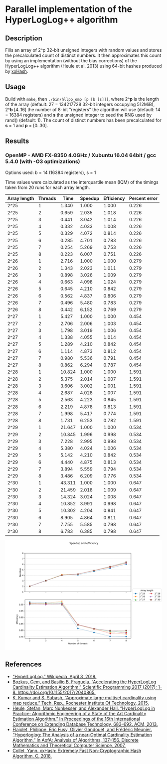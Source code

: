# Parallel implementation of the HyperLogLog++ algorithm
## Description
Fills an array of 2^p 32-bit unsigned integers with random values and stores the precalculated count of distinct numbers. It then approximates this count by using an implementation (without the bias corrections) of the HyperLogLog++ algorithm (Heule et al. 2013) using 64-bit hashes produced by [xxHash](https://github.com/Cyan4973/xxHash).
## Usage
Build with `make`, then `./bin/hllpp_omp [p [b [s]]]`, where 2^**p** is the length of the array (default: 27 = 134217728 32-bit integers occupying 512MiB), 2^**b** [4..16] the number of 8-bit "registers" the algorithm will use (default: 14 = 16384 registers) and **s** the unsigned integer to seed the RNG used by rand() (default: 1). The count of distinct numbers has been precalculated for **s** = 1 and **p** = [0..30].
## Results 
### OpenMP - AMD FX-8350 4.0GHz / Xubuntu 16.04 64bit / gcc 5.4.0 (with -O3 optimizations)
Options used: b = 14 (16384 registers), s = 1

Time values were calculated as the interquartile mean (IQM) of the timings taken from 20 runs for each array length.

| Array length | Threads | Time | Speedup | Efficiency | Percent error |
|--------------|---------|--------|---------|------------|---------------|
| 2^25 | 1 | 1.340 | 1.000 | 1.000 | 0.226 |
| 2^25 | 2 | 0.659 | 2.035 | 1.018 | 0.226 |
| 2^25 | 3 | 0.441 | 3.042 | 1.014 | 0.226 |
| 2^25 | 4 | 0.332 | 4.033 | 1.008 | 0.226 |
| 2^25 | 5 | 0.329 | 4.072 | 0.814 | 0.226 |
| 2^25 | 6 | 0.285 | 4.701 | 0.783 | 0.226 |
| 2^25 | 7 | 0.254 | 5.269 | 0.753 | 0.226 |
| 2^25 | 8 | 0.223 | 6.007 | 0.751 | 0.226 |
| 2^26 | 1 | 2.716 | 1.000 | 1.000 | 0.279 |
| 2^26 | 2 | 1.343 | 2.023 | 1.011 | 0.279 |
| 2^26 | 3 | 0.898 | 3.026 | 1.009 | 0.279 |
| 2^26 | 4 | 0.663 | 4.098 | 1.024 | 0.279 |
| 2^26 | 5 | 0.645 | 4.210 | 0.842 | 0.279 |
| 2^26 | 6 | 0.562 | 4.837 | 0.806 | 0.279 |
| 2^26 | 7 | 0.496 | 5.480 | 0.783 | 0.279 |
| 2^26 | 8 | 0.442 | 6.152 | 0.769 | 0.279 |
| 2^27 | 1 | 5.427 | 1.000 | 1.000 | 0.454 |
| 2^27 | 2 | 2.706 | 2.006 | 1.003 | 0.454 |
| 2^27 | 3 | 1.798 | 3.019 | 1.006 | 0.454 |
| 2^27 | 4 | 1.338 | 4.055 | 1.014 | 0.454 |
| 2^27 | 5 | 1.289 | 4.210 | 0.842 | 0.454 |
| 2^27 | 6 | 1.114 | 4.873 | 0.812 | 0.454 |
| 2^27 | 7 | 0.980 | 5.536 | 0.791 | 0.454 |
| 2^27 | 8 | 0.862 | 6.294 | 0.787 | 0.454 |
| 2^28 | 1 | 10.824 | 1.000 | 1.000 | 1.591 |
| 2^28 | 2 | 5.375 | 2.014 | 1.007 | 1.591 |
| 2^28 | 3 | 3.606 | 3.002 | 1.001 | 1.591 |
| 2^28 | 4 | 2.687 | 4.028 | 1.007 | 1.591 |
| 2^28 | 5 | 2.563 | 4.223 | 0.845 | 1.591 |
| 2^28 | 6 | 2.219 | 4.878 | 0.813 | 1.591 |
| 2^28 | 7 | 1.998 | 5.417 | 0.774 | 1.591 |
| 2^28 | 8 | 1.731 | 6.253 | 0.782 | 1.591 |
| 2^29 | 1 | 21.647 | 1.000 | 1.000 | 0.534 |
| 2^29 | 2 | 10.845 | 1.996 | 0.998 | 0.534 |
| 2^29 | 3 | 7.228 | 2.995 | 0.998 | 0.534 |
| 2^29 | 4 | 5.380 | 4.024 | 1.006 | 0.534 |
| 2^29 | 5 | 5.142 | 4.210 | 0.842 | 0.534 |
| 2^29 | 6 | 4.440 | 4.875 | 0.813 | 0.534 |
| 2^29 | 7 | 3.894 | 5.559 | 0.794 | 0.534 |
| 2^29 | 8 | 3.486 | 6.209 | 0.776 | 0.534 |
| 2^30 | 1 | 43.311 | 1.000 | 1.000 | 0.647 |
| 2^30 | 2 | 21.459 | 2.018 | 1.009 | 0.647 |
| 2^30 | 3 | 14.324 | 3.024 | 1.008 | 0.647 |
| 2^30 | 4 | 10.852 | 3.991 | 0.998 | 0.647 |
| 2^30 | 5 | 10.302 | 4.204 | 0.841 | 0.647 |
| 2^30 | 6 | 8.905 | 4.864 | 0.811 | 0.647 |
| 2^30 | 7 | 7.755 | 5.585 | 0.798 | 0.647 |
| 2^30 | 8 | 6.783 | 6.385 | 0.798 | 0.647 |

![](results/xubuntu_openmp_converted.png)
## References
* [“HyperLogLog.” Wikipedia, April 3, 2018.](https://en.wikipedia.org/w/index.php?title=HyperLogLog&oldid=833994784)
* [Bozkus, Cem, and Basilio B. Fraguela. “Accelerating the HyperLogLog Cardinality Estimation Algorithm.” Scientific Programming 2017 (2017): 1–8. https://doi.org/10.1155/2017/2040865.
](biblio/2040865.pdf)
* [K. Kumar and S. Subash, “Approximate large multiset cardinality using map reduce,” Tech. Rep., Rochester Institute Of Technology, 2015.](biblio/report.pdf)
* [Heule, Stefan, Marc Nunkesser, and Alexander Hall. “HyperLogLog in Practice: Algorithmic Engineering of a State of the Art Cardinality Estimation Algorithm.” In Proceedings of the 16th International Conference on Extending Database Technology, 683–692. ACM, 2013.
](biblio/p683-heule.pdf)
* [Flajolet, Philippe, Éric Fusy, Olivier Gandouet, and Frédéric Meunier. “Hyperloglog: The Analysis of a near-Optimal Cardinality Estimation Algorithm.” In AofA: Analysis of Algorithms, 137–156. Discrete Mathematics and Theoretical Computer Science, 2007.
](biblio/FlFuGaMe07.pdf)
* [Collet, Yann. xxHash: Extremely Fast Non-Cryptographic Hash Algorithm. C, 2018.](https://github.com/Cyan4973/xxHash)
